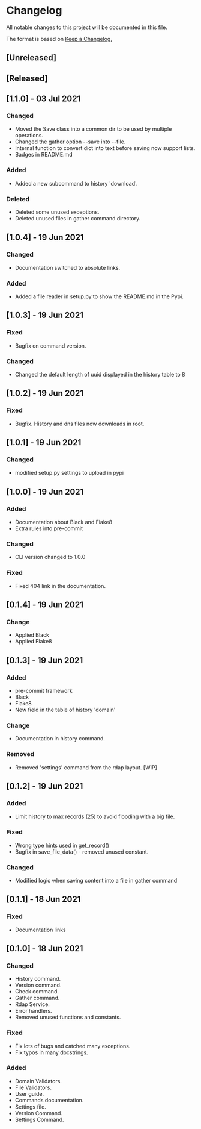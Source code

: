 # Changelog

All notable changes to this project will be documented in this file.

The format is based on [Keep a Changelog](https://keepachangelog.com/en/1.0.0/),

## [Unreleased]

## [Released]

## [1.1.0] - 03 Jul 2021

### Changed
- Moved the Save class into a common dir to be used by multiple operations.
- Changed the gather option --save into --file.
- Internal function to convert dict into text before saving now support lists.
- Badges in README.md

### Added
- Added a new subcommand to history 'download'.

### Deleted
- Deleted some unused exceptions.
- Deleted unused files in gather command directory.

## [1.0.4] - 19 Jun 2021

### Changed
- Documentation switched to absolute links.

### Added
- Added a file reader in setup.py to show the README.md in the Pypi.

## [1.0.3] - 19 Jun 2021

### Fixed
- Bugfix on command version.

### Changed
- Changed the default length of uuid displayed in the history table to 8

## [1.0.2] - 19 Jun 2021

### Fixed
- Bugfix. History and dns files now downloads in root.

## [1.0.1] - 19 Jun 2021

### Changed
- modified setup.py settings to upload in pypi

## [1.0.0] - 19 Jun 2021

### Added
- Documentation about Black and Flake8
- Extra rules into pre-commit

### Changed
- CLI version changed to 1.0.0

### Fixed
- Fixed 404 link in the documentation.

## [0.1.4] - 19 Jun 2021

### Change
- Applied Black
- Applied Flake8

## [0.1.3] - 19 Jun 2021

### Added
- pre-commit framework
- Black
- Flake8
- New field in the table of history 'domain'

### Change
- Documentation in history command.

### Removed
- Removed 'settings' command from the rdap layout. [WIP]

## [0.1.2] - 19 Jun 2021

### Added
- Limit history to max records (25) to avoid flooding with a big file.

### Fixed
- Wrong type hints used in get_record()
- Bugfix in save_file_data() - removed unused constant.

### Changed
- Modified logic when saving content into a file in gather command

## [0.1.1] - 18 Jun 2021

### Fixed
- Documentation links

## [0.1.0] - 18 Jun 2021

### Changed
- History command.
- Version command.
- Check command.
- Gather command.
- Rdap Service.
- Error handlers.
- Removed unused functions and constants.

### Fixed
- Fix lots of bugs and catched many exceptions.
- Fix typos in many docstrings.

### Added
- Domain Validators.
- File Validators.
- User guide.
- Commands documentation.
- Settings file.
- Version Command.
- Settings Command.

